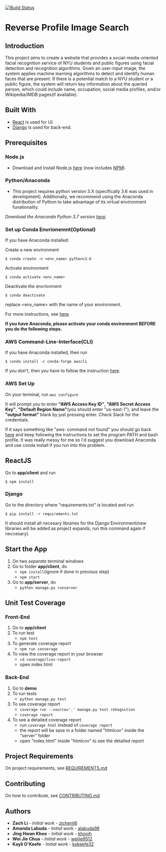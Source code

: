 [![Build Status](https://travis-ci.com/nyu-software-engineering/profile-photo-lookup.svg?branch=master)](https://travis-ci.com/nyu-software-engineering/profile-photo-lookup)

# Reverse Profile Image Search

## Introduction
This project aims to create a website that provides a social-media-oriented facial recognition service of NYU students and public figures using facial detection and recognition algorithms. Given an user-input image, the system applies machine learning algorithms to detect and identify human faces that are present. If there is a potential match to a NYU student or a public figure, the system will return key information about the queried person, which could include name, occupation, social media profiles, and/or Wikipedia/IMDB pages(if available).


## Built With

* [React](http://facebook.github.io/react) is used for UI.
* [Django](https://www.djangoproject.com/) is used for back-end.

## Prerequisites

### Node.js

* Download and Install Node.js [here](http://nodejs.org/) (now includes [NPM](https://npmjs.org/)).

### Python/Anaconda
* This project requires python version 3.X (specifically 3.6 was used in development). Additionally, we recommend using the Anaconda distribution of Python to take advantage of its virtual environment funationality.

*Download the Anaconda Python 3.7 version [here](https://www.anaconda.com/distribution/#download-section).*

### Set up Conda Envrionemnt(Optional)
If you have Anaconda installed:

Create a new environment

    $ conda create -n <env_name> python=3.6
    
Activate environment

    $ conda activate <env_name>
    
Deactivate the envrionment

    $ conda deactivate

replace <env_name> with the name of your environment.

For more instructions, see [here](https://conda.io/projects/conda/en/latest/user-guide/tasks/manage-environments.html).

**If you have Anaconda, please activate your conda environment BEFORE you do the following steps.**

### AWS Command-Line-Interface(CLI)
If you have Anaconda installed, then run

    $ conda install -c conda-forge awscli

If you don't, then you have to follow the instruction [here](https://docs.aws.amazon.com/cli/latest/userguide/install-macos.html).

### AWS Set Up
On your terminal, run `aws configure`

It will prompt you to enter __"AWS Access Key ID"__, __"AWS Secret Access Key"__, __"Default Region Name"__(you should enter "us-east-1"), and leave the __"output format"__ blank by just pressing enter. Check Slack for the credentials.

If it says something like "aws: command not found" you should go back [here](https://docs.aws.amazon.com/cli/latest/userguide/install-macos.html) and keep following the instructions to set the program PATH and bash profile. It was really messy for me so I'd suggest you download Anaconda and use conda install if you run into this problem.

## ReactJS
Go to __app/client__ and run

    $ npm install

### Django
Go to the directory where "requirements.txt" is located and run <br>

    $ pip install -r requirements.txt

It should install all necesary libraries for the Django Environment(new libraries will be added as project expands, run this command again if neccesary).

## Start the App
1. On two *separate* terminal windows
2. Go to folder __app/client__, do
    - `npm install`(ignore if done in previous step)
    - `npm start`
3. Go to __app/server__, do
    - `python manage.py runserver`

## Unit Test Coverage
### Front-End
1. Go to __app/client__
2. To run test
    - `npm test`
3. To generate coverage report
    - `npm run converage`
4. To view the coverage report in your browser
    - `cd coverage/lcov-report`
    - open index.html

### Back-End
1. Go to __demo__
2. To run tests
    - `python manage.py test`
3. To see coverage report
    - `coverage run --source='.' manage.py test rekognition`
    - `coverage report`
4. To see a detailed coverage report
    - run `coverage html` instead of `coverage report`
    - the report will be save in a folder named "htmlcov" inside the "server" folder
    - open "index.html" inside "htmlcov" to see the detailed report


## Project Requirements

On project requirements, see [REQUIREMENTS.md](https://github.com/nyu-software-engineering/profile-photo-lookup/blob/master/REQUIREMENTS.md)


## Contributing

On how to contribute, see [CONTRIBUTING.md](https://github.com/nyu-software-engineering/profile-photo-lookup/blob/master/CONTRIBUTING.md)


## Authors

* **Zach Li** - *Initial work* - [zichenli6](https://github.com/zichenli6)
* **Amanda Labuda** - *Initial work* - [alabuda98](https://github.com/alabuda98)
* **Jing Hwan Khoo** - *Initial work* - [khoojh](https://github.com/khoojh)
* **Wei Jie Chua** - *Initial work* - [weijie9512](https://github.com/weijie9512)
* **Kayli O'Keefe** - *Initial work* - [kokeefe32](https://github.com/kokeefe32)
